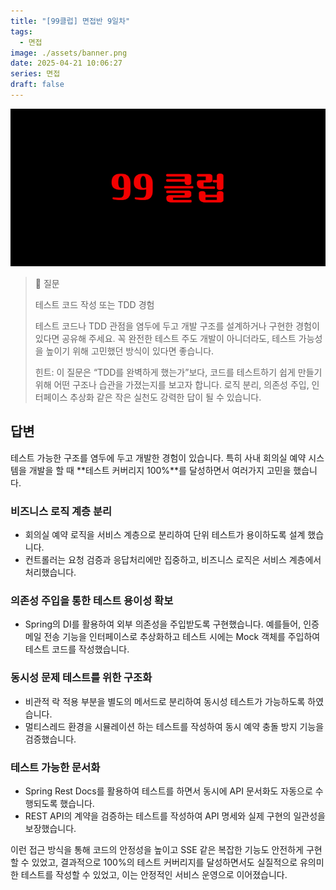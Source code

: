 ```yaml
---
title: "[99클럽] 면접반 9일차"
tags:
  - 면접
image: ./assets/banner.png
date: 2025-04-21 10:06:27
series: 면접
draft: false
---
```


![배너 이미지](./assets/banner.png)

> 📖 질문
>
> 테스트 코드 작성 또는 TDD 경험
>
> 테스트 코드나 TDD 관점을 염두에 두고 개발 구조를 설계하거나 구현한 경험이 있다면 공유해 주세요. 꼭 완전한 테스트 주도 개발이 아니더라도, 테스트 가능성을 높이기 위해 고민했던 방식이 있다면 좋습니다.
>
> 힌트: 이 질문은 “TDD를 완벽하게 했는가”보다, 코드를 테스트하기 쉽게 만들기 위해 어떤 구조나 습관을 가졌는지를 보고자 합니다. 로직 분리, 의존성 주입, 인터페이스 추상화 같은 작은 실천도 강력한 답이 될 수 있습니다.

## 답변

테스트 가능한 구조를 염두에 두고 개발한 경험이 있습니다. 특히 사내 회의실 예약 시스템을 개발을 할 때 **테스트 커버리지 100%**를 달성하면서 여러가지 고민을 했습니다.

### 비즈니스 로직 계층 분리

- 회의실 예약 로직을 서비스 계층으로 분리하여 단위 테스트가 용이하도록 설계 했습니다.
- 컨트롤러는 요청 검증과 응답처리에만 집중하고, 비즈니스 로직은 서비스 계층에서 처리했습니다.

### 의존성 주입을 통한 테스트 용이성 확보

- Spring의 DI를 활용하여 외부 의존성을 주입받도록 구현했습니다. 예를들어, 인증 메일 전송 기능을 인터페이스로 추상화하고 테스트 시에는 Mock 객체를 주입하여 테스트 코드를 작성했습니다.

### 동시성 문제 테스트를 위한 구조화

- 비관적 락 적용 부분을 별도의 메서드로 분리하여 동시성 테스트가 가능하도록 하였습니다.
- 멀티스레드 환경을 시뮬레이션 하는 테스트를 작성하여 동시 예약 충돌 방지 기능을 검증했습니다.

### 테스트 가능한 문서화

- Spring Rest Docs를 활용하여 테스트를 하면서 동시에 API 문서화도 자동으로 수행되도록 했습니다.
- REST API의 계약을 검증하는 테스트를 작성하여 API 명세와 실제 구현의 일관성을 보장했습니다.

이런 접근 방식을 통해 코드의 안정성을 높이고 SSE 같은 복잡한 기능도 안전하게 구현할 수 있었고, 결과적으로 100%의 테스트 커버리지를 달성하면서도 실질적으로 유의미한 테스트를 작성할 수 있었고, 이는 안정적인 서비스 운영으로 이어졌습니다.
